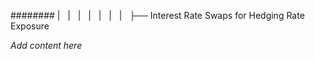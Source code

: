 ######## |   |   |   |   |   |   |   ├── Interest Rate Swaps for Hedging Rate Exposure

*Add content here*